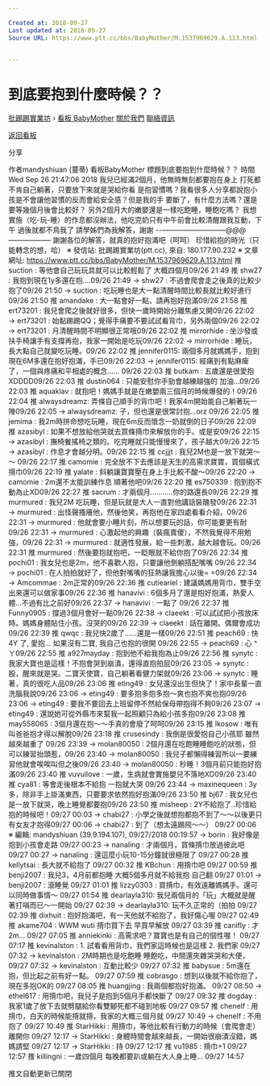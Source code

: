 ```yaml
---

Created at: 2018-09-27
Last updated at: 2018-09-27
Source URL: https://www.ptt.cc/bbs/BabyMother/M.1537969629.A.113.html


---
```


# 到底要抱到什麼時候？？


[批踢踢實業坊](https://www.ptt.cc/bbs/) › [看板 BabyMother](https://www.ptt.cc/bbs/BabyMother/index.html) [關於我們](https://www.ptt.cc/about.html) [聯絡資訊](https://www.ptt.cc/contact.html)

[返回看板](https://www.ptt.cc/bbs/BabyMother/index.html)

分享

作者mandyshiuan (蔓蒂)
看板BabyMother
標題到底要抱到什麼時候？？
時間Wed Sep 26 21:47:06 2018
我兒已經滿2個月，他無時無刻都要抱在身上 打死都不肯自己躺著，只要放下來就是哭給你看 是抱習慣嗎？我看很多人分享都說抱小孩是不會讓他習慣的反而會給安全感？但是我的手 要斷了，有什麼方法嗎？還是要等幾個月後會比較好？ 另外2個月大的嫩嬰還是一樣吃飽睡，睡飽吃嗎？ 我想實施（吃-玩-睡）的作息都沒辦法，他吃完奶只有中午前會比較清醒跟我互動，下午 過後就都不鳥我了 請學姊們為我解答，謝謝 --—————————@@@—————— 謝謝各位的解答，就真的抱好抱滿吧（呵呵） 珍惜給抱的時光（只能轉念的想，哈） ※ 發信站: 批踢踢實業坊(ptt.cc), 來自: 180.177.90.232 ※ 文章網址: <https://www.ptt.cc/bbs/BabyMother/M.1537969629.A.113.html>
推 suction : 等他會自己玩玩具就可以比較輕鬆了 大概四個月09/26 21:49
推 shw27 : 我抱到現在1y多還在抱....09/26 21:49
→ shw27 : 不過會爬會走之後真的比較少抱了09/26 21:50
→ suction : 吃玩睡也是大一點清醒時間比較長就比較好進行09/26 21:50
推 amandake : 大一點會好一點，請再抱好抱滿09/26 21:58
推 ert73201 : 我兒會爬之後就好很多，但快一歲時開始分離焦慮又開09/26 22:02
→ ert73201 : 始黏踢踢QQ；覺得手痛要不要試試看背巾，另外兩個09/26 22:02
→ ert73201 : 月清醒時間不明顯很正常哦09/26 22:02
推 mirrorhide : 坐沙發或扶手椅讓手有支撐再抱，我家一開始是吃玩09/26 22:02
→ mirrorhide : 睡玩，長大點自己就變吃玩睡。09/26 22:02
推 jennifer0115: 兩個多月就媽媽手，抱到現在6M多還在抱好抱滿，手已09/26 22:03
→ jennifer0115: 經痛到有點麻痺了，一個與疼痛和平相處的概念...... 09/26 22:03
推 butkam : 五歲還是很愛抱 XDDDD09/26 22:03
推 dustin064 : 只能安慰你手勁會越練越強的 加油...09/26 22:03
推 aquaklav : 就抱吧！媽媽手就是在嫩嬰兩三個月的時候爆發的！09/26 22:04
推 alwaysdreamz: 弄條自己順手的背巾吧！我家4m開始能自己躺著玩一陣09/26 22:05
→ alwaysdreamz: 子，但也還是很常討抱…orz 09/26 22:05
推 jemima : 我2m時拼命想吃玩睡，現在6m反而懷念一奶就倒的日子09/26 22:09
推 azasibyl : 如果不想放給他哭就去買條揹巾來解放你的手。或是安09/26 22:15
→ azasibyl : 撫椅餐搖椅之類的。吃完睡就只能慢慢來了，孩子越大09/26 22:15
→ azasibyl : 作息才會越分明。09/26 22:15
推 ccjjjt : 我兒2M也是一放下就哭～～ 09/26 22:17
推 camomie : 完全放不下去應該是天生的高需求寶寶，買個橫式揹巾09/26 22:19
推 yalate : 斜躺讓寶寶壓在身上手比較不酸～09/26 22:20
→ camomie : 2m還不太能訓練作息 順著他吧09/26 22:20
推 es750339 : 抱到抱不動為止XD09/26 22:27
推 sacrum : 才兩個月...........你的路還長09/26 22:29
推 murmured : 我兒2M 吃玩睡，但是玩就是大人一直對他講話裝醜發09/26 22:31
→ murmured : 出怪聲搔癢他，然後他笑，再抱他在家四處看看介紹，09/26 22:31
→ murmured : 他就會要小睡片刻，所以想要玩的話，你可能要更有耐09/26 22:31
→ murmured : 心激起他的興趣（裝瘋賣傻），不然我覺得不用勉強，09/26 22:31
→ murmured : 就適性發展，給一些刺激，越大越會玩。09/26 22:31
推 murmured : 然後要抱就抱吧，一眨眼就不給你抱了09/26 22:34
推 pochi01 : 我女兒也是2m，他不喜歡人抱，只要讓他側躺搭配嘴嘴 09/26 22:34
→ pochi01 : 在人拍拍就好了，但他對嘴嘴的狂熱讓我擔心以後= =09/26 22:34
→ Amcommae : 2m正常的09/26 22:36
推 cutieariel : 建議媽媽用背巾，雙手空出來還可以做家事09/26 22:36
推 hanavivi : 6個多月了還是抱好抱滿，熱愛人體...不過有比之前好09/26 22:37
→ hanavivi : 一點了 09/26 22:37
推 Funny0905 : 撐過3個月會好一點09/26 22:38
→ claeekt : 可以試試把小孩放床時。媽媽身體貼住小孩。沒哭的09/26 22:39
→ claeekt : 話在離開。偶爾會成功09/26 22:39
推 qwqc : 我兒快2歲了......還是一樣09/26 22:51
推 peach69 : 快 4Y 了, 愛抱... 如果沒有二寶, 我自己也抱的很開 09/26 22:55
→ peach69 : 心 ^ㄚ09/26 22:55
推 a927mayday : 抱到他不給我抱為止09/26 22:56
推 synytc : 我家大寶也是這樣！不抱會哭到崩潰，還得直抱拍屁09/26 23:05
→ synytc : 股，醒來就是哭。二寶天使寶，自己躺著看健力架就09/26 23:06
→ synytc : 睡著，真的很吃人品09/26 23:06
推 eting49 : 女兒還沒出生但快了！家中長輩一直洗腦我說09/26 23:06
→ eting49 : 要多抱多抱多抱～爽也抱不爽也抱09/26 23:06
→ eting49 : 要我不要回去上班留停不然給保母帶抱得不夠09/26 23:07
→ eting49 : 還說她可從外縣市來幫我一起照顧只為給小孩多抱09/26 23:08
推 may558065 : 3個月還在抱～～手真的會廢了呵呵09/26 23:15
推 lkosow : 唯有叫爸爸抱才得以解脫09/26 23:18
推 crusesindy : 我倒是很愛抱自己小孩耶 雖然越來越重了 09/26 23:39
→ molan80050 : 2個月還在吃飽睡睡飽吃的狀態，但可以練習抬頭惹，09/26 23:40
→ molan80050 : 我兒子都懶得練習所以一要練習他就會唉唉叫但之後09/26 23:40
→ molan80050 : 秒睡！3個月前只能抱好抱滿09/26 23:40
推 vuvuilove : 一歲，生病就會實施嬰兒不落地XD09/26 23:40
推 cya81 : 等會走後根本不給抱 一抱就大哭 09/26 23:44
→ maxinequeen : 3y 多，除非手上掛滿東西，只要要求依然抱好抱滿09/26 23:50
推 bj67 : 我女兒也是一放下就哭，晚上睡覺都要抱09/26 23:50
推 misheep : 2Y不給抱了..珍惜給抱的時候吧！09/27 00:03
→ chabi27 : 小學之後就想抱都抱不到了～～以後更只有女友才抱得09/27 00:06
→ chabi27 : 到了（想太遠踢飛～～） 09/27 00:06
※ 編輯: mandyshiuan (39.9.194.107), 09/27/2018 00:19:57
→ borin : 我好像是抱到小孩會走路 09/27 00:23
→ nanaling : 才兩個月，買條揹巾放過彼此吧 09/27 00:27
→ nanaling : 還這麼小玩10-15分鐘就很極限了 09/27 00:28
推 kellytsai : 長大就不給抱了 09/27 00:32
推 KBchun : 用揹巾吧 09/27 00:59
推 benji2007 : 我兒3，4月前都抱睡 大概5個多月就不給我抱 自己翻 09/27 01:01
→ benji2007 : 滾睡覺 09/27 01:01
推 lizzy0303 : 買揹巾，有效遠離媽媽手。還可以同時做事情～ 09/27 01:54
推 dearlayla310: 我兒兩個月的「玩」大概就是醒著打嗝而已～一開始 09/27 02:39
→ dearlayla310: 玩不久正常的（拍拍 09/27 02:39
推 dixhuit : 抱好抱滿吧，有一天他就不給抱了，我好傷心喔 09/27 02:49
推 akame704 : WWM wuti 揹巾買下去 早買早解放 09/27 03:39
推 canifly : 才2m... 09/27 07:05
推 anniekinki : 高需求吧？寶寶也是有自己的個性喔！ 09/27 07:17
推 kevinalston : 1. 試看看用背巾，我們家這時候也是這樣 2. 我們家 09/27 07:32
→ kevinalston : 2M時期也是吃飽睡 睡飽吃，中間還夾雜哭哭和大便， 09/27 07:32
→ kevinalston : 互動比較少 09/27 07:32
推 babysue : 5m還在抱，但比起之前有好一點。 09/27 07:59
推 cobrasgo : 想到以後就不給你抱了，現在多抱OK的 09/27 08:05
推 huangjing : 我兩個都抱好抱滿。 09/27 08:50
→ ethel617 : 用揹巾吧，我兒子是抱到5個月手都快斷了 09/27 09:32
推 dogday : 我家1歲了放下去就劈腿給你看雙腳死都不碰到地板 09/27 09:57
推 chenelf : 用揹巾，白天的時候能揹就揹，我家的大概三個月就 09/27 10:49
→ chenelf : 不用抱了 09/27 10:49
推 StarHikki : 用揹巾，等他比較有行動力的時候（會爬會走）離開你 09/27 12:17
→ StarHikki : 身體時間會越來越長，一開始很崩潰沒錯，媽媽請堅 09/27 12:17
→ StarHikki : 持 09/27 12:17
推 vu1985 : 揹巾+1 09/27 12:57
推 killingni : 一歲四個月 每晚都要趴或躺在大人身上睡... 09/27 14:57

推文自動更新已關閉


